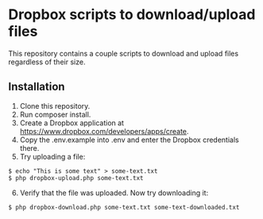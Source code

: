 # Dropbox scripts to download/upload files

This repository contains a couple scripts to download and upload files
regardless of their size.

## Installation

1. Clone this repository.
2. Run composer install.
3. Create a Dropbox application at https://www.dropbox.com/developers/apps/create.
4. Copy the .env.example into .env and enter the Dropbox credentials there.
5. Try uploading a file:

```
$ echo "This is some text" > some-text.txt
$ php dropbox-upload.php some-text.txt
```
6. Verify that the file was uploaded. Now try downloading it:

```
$ php dropbox-download.php some-text.txt some-text-downloaded.txt
```
